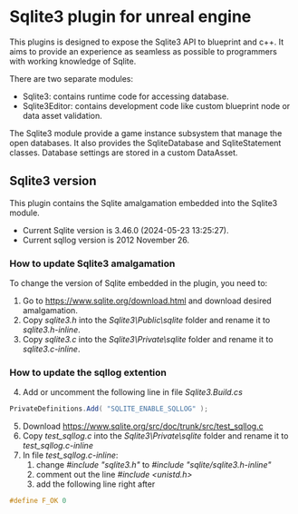 # Sqlite3 plugin for unreal engine

This plugins is designed to expose the Sqlite3 API to blueprint and c++. It aims to provide an
experience as seamless as possible to programmers with working knowledge of Sqlite.

There are two separate modules:
- Sqlite3: contains runtime code for accessing database.
- Sqlite3Editor: contains development code like custom blueprint node or data asset validation.

The Sqlite3 module provide a game instance subsystem that manage the open databases.
It also provides the SqliteDatabase and SqliteStatement classes.
Database settings are stored in a custom DataAsset.

## Sqlite3 version
This plugin contains the Sqlite amalgamation embedded into the Sqlite3 module.

- Current Sqlite version is 3.46.0 (2024-05-23 13:25:27).
- Current sqllog version is 2012 November 26.

### How to update Sqlite3 amalgamation
To change the version of Sqlite embedded in the plugin, you need to:
1. Go to https://www.sqlite.org/download.html and download desired amalgamation.
2. Copy *sqlite3.h* into the *Sqlite3\Public\sqlite* folder and rename it to *sqlite3.h-inline*.
3. Copy *sqlite3.c* into the *Sqlite3\Private\sqlite* folder and rename it to *sqlite3.c-inline*.

### How to update the sqllog extention
4. Add or uncomment the following line in file *Sqlite3.Build.cs*
```c#
PrivateDefinitions.Add( "SQLITE_ENABLE_SQLLOG" );
```
5. Download https://www.sqlite.org/src/doc/trunk/src/test_sqllog.c
6. Copy *test_sqllog.c* into the *Sqlite3\Private\sqlite* folder and rename it to *test_sqllog.c-inline*
7. In file *test_sqllog.c-inline*:
   1. change *#include "sqlite3.h"* to *#include "sqlite/sqlite3.h-inline"*
   2. comment out the line *#include <unistd.h>*
   3. add the following line right after
```c++
#define F_OK 0
```
